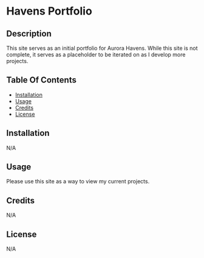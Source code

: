 # Havens Portfolio

## Description
This site serves as an initial portfolio for Aurora Havens. While this site is not complete, it serves as a placeholder to be iterated on as I develop more projects.

## Table Of Contents
- [Installation](#installation)
- [Usage](#usage)
- [Credits](#credits)
- [License](#license)

## Installation
N/A

## Usage
Please use this site as a way to view my current projects. 

## Credits
N/A

## License
N/A
